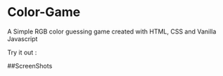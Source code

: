# Color-Game
A Simple RGB color guessing game created with HTML, CSS and Vanilla Javascript

Try it out : 

##ScreenShots


